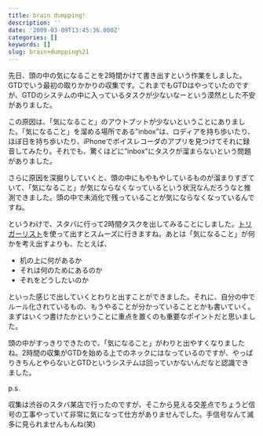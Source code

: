 ```yaml
---
title: brain dumpping!
description: ''
date: '2009-03-09T13:45:36.000Z'
categories: []
keywords: []
slug: brain+dumpping%21
---
```

先日、頭の中の気になることを2時間かけて書き出すという作業をしました。GTDでいう最初の取りかかりの収集です。これまでもGTDはやっていたのですが、GTDのシステムの中に入っているタスクが少ないなーという漠然とした不安がありました。

この原因は、「気になること」のアウトプットが少ないということにありました。「気になること」を溜める場所である”inbox”は、ロディアを持ち歩いたり、ほぼ日を持ち歩いたり、iPhoneでボイスレコーダのアプリを見つけてそれに録音してみたり。それでも、驚くほどに”inbox”にタスクが溜まらないという問題がありました。

さらに原因を深掘りしていくと、頭の中にもやもやしているものが溜まりすぎていて、「気になること」が気にならなくなっているという状況なんだろうなと推測できました。頭の中で未消化で残っていることが気にならなくなっているんですね。

というわけで、スタバに行って2時間タスクを出してみることにしました。[トリガーリスト](http://www.itmedia.co.jp/bizid/articles/0607/14/news064.html)を使って出すとスムーズに行きますね。あとは「気になること」が何かを考え出すよりも、たとえば、

*   机の上に何があるか
*   それは何のためにあるのか
*   それをどうしたいのか

といった感じで出していくとわりと出すことができました。それに、自分の中でルール化されているもの、もうやることが分かっていることとかも書いていく。まずはいくつ書けたかということに重点を置くのも重要なポイントだと思いました。

頭の中がすっきりできたので、「気になること」がわりと出やすくなりましたね。2時間の収集がGTDを始める上でのネックにはなっているのですが、やっぱりきちんとやらないとGTDというシステムは回っていかないんだなと認識できました。

p.s.

収集は渋谷のスタバ某店で行ったのですが、そこから見える交差点でちょうど信号の工事やっていて非常に気になって仕方がありませんでした。手信号なんて滅多に見られませんもんね(笑)